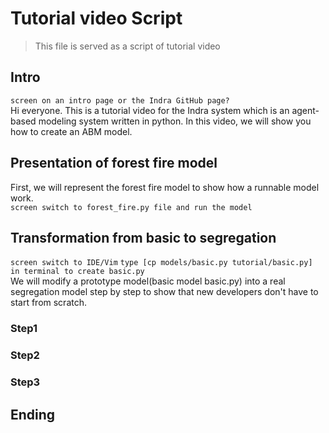 # Tutorial video Script

> This file is served as a script of tutorial video

## Intro
`screen on an intro page or the Indra GitHub page?`  
Hi everyone. This is a tutorial video for the Indra system which is an agent-based modeling system written in python.
In this video, we will show you how to create an ABM model.

## Presentation of forest fire model
First, we will represent the forest fire model to show how a runnable model work.  
`screen switch to forest_fire.py file and run the model`

## Transformation from basic to segregation
`screen switch to IDE/Vim`
`type [cp models/basic.py tutorial/basic.py] in terminal to create basic.py`  
We will modify a prototype model(basic model basic.py) 
into a real segregation model step by step to show that new developers don't have to start from scratch.

### Step1

### Step2

### Step3

## Ending
